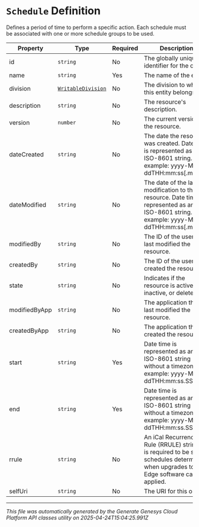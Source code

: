 # `Schedule` Definition

Defines a period of time to perform a specific action.  Each schedule must be associated with one or more schedule groups to be used.

| Property | Type | Required | Description |
|----------|------|----------|-------------|
| id | `string` | No | The globally unique identifier for the object. |
| name | `string` | Yes | The name of the entity. |
| division | [`WritableDivision`](writabledivision-definition.md) | No | The division to which this entity belongs. |
| description | `string` | No | The resource's description. |
| version | `number` | No | The current version of the resource. |
| dateCreated | `string` | No | The date the resource was created. Date time is represented as an ISO-8601 string. For example: yyyy-MM-ddTHH:mm:ss[.mmm]Z |
| dateModified | `string` | No | The date of the last modification to the resource. Date time is represented as an ISO-8601 string. For example: yyyy-MM-ddTHH:mm:ss[.mmm]Z |
| modifiedBy | `string` | No | The ID of the user that last modified the resource. |
| createdBy | `string` | No | The ID of the user that created the resource. |
| state | `string` | No | Indicates if the resource is active, inactive, or deleted. |
| modifiedByApp | `string` | No | The application that last modified the resource. |
| createdByApp | `string` | No | The application that created the resource. |
| start | `string` | Yes | Date time is represented as an ISO-8601 string without a timezone. For example: yyyy-MM-ddTHH:mm:ss.SSS |
| end | `string` | Yes | Date time is represented as an ISO-8601 string without a timezone. For example: yyyy-MM-ddTHH:mm:ss.SSS |
| rrule | `string` | No | An iCal Recurrence Rule (RRULE) string. It is required to be set for schedules determining when upgrades to the Edge software can be applied. |
| selfUri | `string` | No | The URI for this object |

---

*This file was automatically generated by the Generate Genesys Cloud Platform API classes utility on 2025-04-24T15:04:25.991Z*